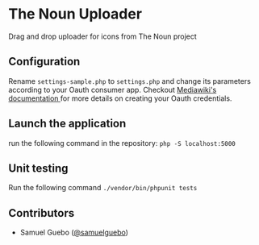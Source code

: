 # The Noun Uploader
Drag and drop uploader for icons from The Noun project

## Configuration
Rename `settings-sample.php` to `settings.php` and change its parameters according to your Oauth consumer app. Checkout [Mediawiki's documentation ](https://www.mediawiki.org/wiki/Help:OAuth) for more details on creating your Oauth credentials.

## Launch the application
run the following command in the repository: `php -S localhost:5000`

## Unit testing
Run the following command `./vendor/bin/phpunit tests`

## Contributors 
 * Samuel Guebo ([@samuelguebo](https://twitter/com/samuelguebo))
